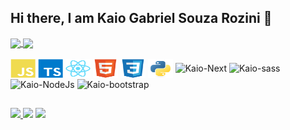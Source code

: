 ## Hi there, I am Kaio Gabriel Souza Rozini 🤠

<a href="https://https://github.com/KaioGabrielSouzaRozini">
  <img align="center" src="https://github-readme-stats.vercel.app/api?username=KaioGabrielSouzaRozini&show_icons=true&theme=radical&include_all_commits=true&count_private=true" />
  <img align="center" src="https://github-readme-stats.vercel.app/api/top-langs/?username=KaioGabrielSouzaRozini&layout=compact&langs_count=16&theme=radical" />
</a>

  <div style="display: inline_block"><br>
  <img align="center" alt="Kaio-Js" height="30" width="40" src="https://raw.githubusercontent.com/devicons/devicon/master/icons/javascript/javascript-plain.svg">
  <img align="center" alt="Kaio-Ts" height="30" width="40" src="https://raw.githubusercontent.com/devicons/devicon/master/icons/typescript/typescript-plain.svg">
  <img align="center" alt="Kaio-React" height="30" width="40" src="https://raw.githubusercontent.com/devicons/devicon/master/icons/react/react-original.svg">
  <img align="center" alt="Kaio-HTML" height="30" width="40" src="https://raw.githubusercontent.com/devicons/devicon/master/icons/html5/html5-original.svg">
  <img align="center" alt="Kaio-CSS" height="30" width="40" src="https://raw.githubusercontent.com/devicons/devicon/master/icons/css3/css3-original.svg">
  <img align="center" alt="Kaio-Python" height="30" width="40" src="https://raw.githubusercontent.com/devicons/devicon/master/icons/python/python-original.svg">
  <img align="center" alt="Kaio-Next" height="30" width="40" src="https://cdn.jsdelivr.net/gh/devicons/devicon/icons/nextjs/nextjs-line.svg" />
  <img align="center" alt="Kaio-sass" height="30" width="40" src="https://cdn.jsdelivr.net/gh/devicons/devicon/icons/sass/sass-original.svg" />
  <img align="center" alt="Kaio-NodeJs" height="30" width="40" src="https://cdn.jsdelivr.net/gh/devicons/devicon/icons/nodejs/nodejs-original.svg" />
  <img align="center" alt="Kaio-bootstrap" height="30" width="40" src="https://cdn.jsdelivr.net/gh/devicons/devicon/icons/bootstrap/bootstrap-original.svg" />

</div>

##
  <div>
  <a href = "mailto:kaiogabrielrozini@gmail.com"><img src="https://img.shields.io/badge/Gmail-D14836?style=for-the-badge&logo=gmail&logoColor=white" target="_blank">    </a>
<a href="https://www.linkedin.com/in/kaio-gabriel-souza-rozini-233a53245/" target="_blank"><img src="https://img.shields.io/badge/-LinkedIn-%230077B5?style=for-the-badge&logo=linkedin&logoColor=white" target="_blank"></a> 
  <a href="https://wa.me/5547996493316" target="_blank"><img src="https://img.shields.io/badge/WhatsApp-25D366?style=for-the-badge&logo=whatsapp&logoColor=white" target="_blank"></a> 
  </div>
